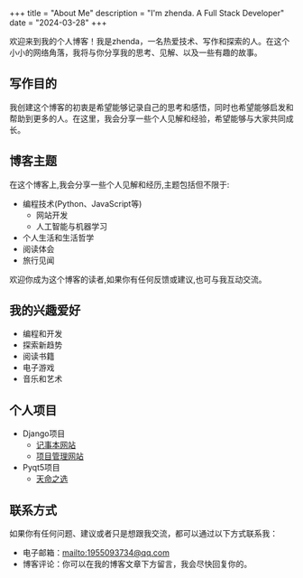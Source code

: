 +++
title = "About Me"
description = "I'm zhenda. A Full Stack Developer"
date = "2024-03-28"
+++

欢迎来到我的个人博客！我是zhenda，一名热爱技术、写作和探索的人。在这个小小的网络角落，我将与你分享我的思考、见解、以及一些有趣的故事。

## 写作目的
我创建这个博客的初衷是希望能够记录自己的思考和感悟，同时也希望能够启发和帮助到更多的人。在这里，我会分享一些个人见解和经验，希望能够与大家共同成长。

## 博客主题
在这个博客上,我会分享一些个人见解和经历,主题包括但不限于:

- 编程技术(Python、JavaScript等)
  - 网站开发
  - 人工智能与机器学习
- 个人生活和生活哲学
- 阅读体会
- 旅行见闻

欢迎你成为这个博客的读者,如果你有任何反馈或建议,也可与我互动交流。

## 我的兴趣爱好

- 编程和开发
- 探索新趋势
- 阅读书籍
- 电子游戏
- 音乐和艺术

## 个人项目

- Django项目
  - [记事本网站](http://134.175.124.152:8000/groups/)
  - [项目管理网站](http://134.175.124.152:8200/admin)
- Pyqt5项目
  - [天命之选](https://gitee.com/zhenda/random_recipe)

## 联系方式

如果你有任何问题、建议或者只是想跟我交流，都可以通过以下方式联系我：

- 电子邮箱：<a href="mailto:1955093734@qq.com">mailto:1955093734@qq.com</a>
- 博客评论：你可以在我的博客文章下方留言，我会尽快回复你的。

